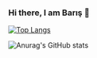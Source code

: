 ### Hi there, I am Barış 👋

[![Top Langs](https://github-readme-stats.vercel.app/api/top-langs/?username=barisaltunoglu&theme=dark)](https://github.com/barisaltunoglu/github-readme-stats)

![Anurag's GitHub stats](https://github-readme-stats.vercel.app/api?username=barisaltunoglu&theme=dark)

<!--
**barisaltunoglu/barisaltunoglu** is a ✨ _special_ ✨ repository because its `README.md` (this file) appears on your GitHub profile.

Here are some ideas to get you started:

- 🔭 I’m currently working on ...
- 🌱 I’m currently learning ...
- 👯 I’m looking to collaborate on ...
- 🤔 I’m looking for help with ...
- 💬 Ask me about ...
- 📫 How to reach me: ...
- 😄 Pronouns: ...
- ⚡ Fun fact: ...
-->
